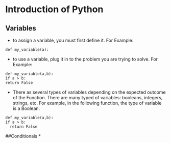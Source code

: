 # Introduction of Python

## Variables
  * to assign a variable, you must first define it.  For Example:
```
def my_variable(a):
```
  * to use a variable, plug it in to the problem you are trying to solve. For Example:
  ```
def my_variable(a,b):
if a > b:
  return False
  ```
* There as several types of variables depending on the expected outcome of the Function. There are many typed of variables: booleans, integers, strings, etc. For example, in the following function, the type of variable is a Boolean.

```
def my_variable(a,b):
if a > b:
  return False
```

##Conditionals
*

